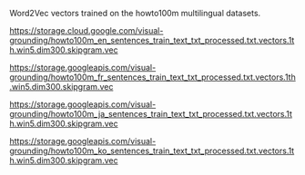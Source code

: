Word2Vec vectors trained on the howto100m multilingual datasets.

https://storage.cloud.google.com/visual-grounding/howto100m_en_sentences_train_text_txt_processed.txt.vectors.1th.win5.dim300.skipgram.vec

https://storage.googleapis.com/visual-grounding/howto100m_fr_sentences_train_text_txt_processed.txt.vectors.1th.win5.dim300.skipgram.vec

https://storage.googleapis.com/visual-grounding/howto100m_ja_sentences_train_text_txt_processed.txt.vectors.1th.win5.dim300.skipgram.vec

https://storage.googleapis.com/visual-grounding/howto100m_ko_sentences_train_text_txt_processed.txt.vectors.1th.win5.dim300.skipgram.vec
